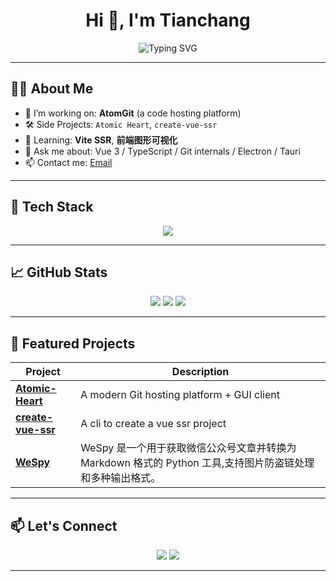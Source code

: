 <h1 align="center">Hi 👋, I'm Tianchang</h1>
<p align="center">
  <img src="https://readme-typing-svg.demolab.com?font=Fira+Code&size=24&pause=1000&color=36BCF7&center=true&vCenter=true&width=435&lines=Front-end+Developer;Vue+%7C+TypeScript+%7C+Vite;Loves+building+beautiful+tools" alt="Typing SVG" />
</p>

---

## 🧑‍💻 About Me

- 🔭 I’m working on: **AtomGit** (a code hosting platform)
- 🛠️ Side Projects: `Atomic Heart`, `create-vue-ssr`
- 🌱 Learning: **Vite SSR**, **前端图形可视化**
- 💬 Ask me about: Vue 3 / TypeScript / Git internals / Electron / Tauri
- 📫 Contact me: [Email](mailto:tianchang488@gmail.com) 

---

## 🧰 Tech Stack

<p align="center">
  <img src="https://skillicons.dev/icons?i=vue,react,ts,js,html,css,tailwind,unocss,nodejs,git,tauri,vite,electron&perline=8" />
</p>

---

## 📈 GitHub Stats

<p align="center">
  <img src="http://github-profile-summary-cards.vercel.app/api/cards/stats?username=tianchangNorth&theme=github_dark" />
  <img src="http://github-profile-summary-cards.vercel.app/api/cards/most-commit-language?username=tianchangNorth&theme=github_dark" />
  <img src="http://github-profile-summary-cards.vercel.app/api/cards/productive-time?username=tianchangNorth&theme=github_dark" />
</p>

---

## 🚀 Featured Projects

| Project | Description |
|--------|-------------|
| [**Atomic-Heart**](https://github.com/tianchangNorth/Atomic-Heart) | A modern Git hosting platform + GUI client |
| [**create-vue-ssr**](https://github.com/tianchangNorth/create-vue-ssr) | A cli to create a vue ssr project |
| [**WeSpy**](https://github.com/tianchangNorth/WeSpy) | WeSpy 是一个用于获取微信公众号文章并转换为 Markdown 格式的 Python 工具,支持图片防盗链处理和多种输出格式。 |


---

## 📫 Let's Connect

<p align="center">
  <a href="mailto:tianchang488@gmail.com"><img src="https://img.shields.io/badge/Email-%23EA4335.svg?logo=gmail&logoColor=white" /></a>
  <a href="https://github.com/tianchangNorth"><img src="https://img.shields.io/badge/GitHub-%23181717.svg?logo=github&logoColor=white" /></a>
  <!-- <a href="https://your-blog.example.com"><img src="https://img.shields.io/badge/Blog-%230A0A0A.svg?logo=notion&logoColor=white" /></a> -->
</p>

---
